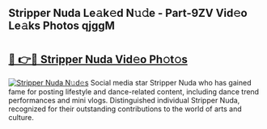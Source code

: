 ## Stripper Nuda Le𝚊k𝚎d N𝚞𝚍e - Part-9ZV Vid𝚎o Le𝚊ks Photos qjggM

# <h2><a href="http://fbbm2ho.evod.top/?m=Stripper+Nuda">🔗 👉🔴 Stripper Nuda Vid𝚎o Ph𝚘t𝚘s</a></h2>

[![Stripper Nuda N𝚞d𝚎s](https://i.imgur.com/8V9OHl7.gif)](http://fbbm2ho.evod.top/?m=Stripper+Nuda)
Social media star Stripper Nuda who has gained fame for posting lifestyle and dance-related content, including dance trend performances and mini vlogs. Distinguished individual Stripper Nuda, recognized for their outstanding contributions to the world of arts and culture. 
